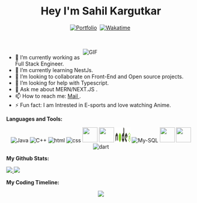 <h1 align="center"><strong>Hey I'm Sahil Kargutkar</strong></h1>

<p align="center">
<a href="https://www.sahilkargutkar.me/"><img src="https://img.shields.io/badge/Portfolio-%23000000.svg?style=for-the-badge&logo=firefox&logoColor=#FF7139" alt="Portfolio" /></a>&nbsp;
<a href="https://wakatime.com/badge/github/sahilkargutkar/sahilkargutkar"><img src="https://wakatime.com/badge/github/sahilkargutkar/sahilkargutkar.svg?style=for-the-badge" alt="Wakatime" /></a>&nbsp;


</p>



<br/>
<br/>

<img align="right" alt="GIF" src="https://cdn.dribbble.com/users/99875/screenshots/6577029/2019-06-03_paddle-ball.gif" width="300px" />

- 🔭 I’m currently working as Full Stack Engineer.
- 🌱 I’m currently learning NestJs.
- 👯 I’m looking to collaborate on Front-End and Open source projects.
- 🤔 I’m looking for help with Typescript.
- 💬 Ask me about MERN/NEXT.JS .
- 📫 How to reach me: <a href="http://mail.to:sahilkargutkar.sk@gmail.com">Mail </a>.
- ⚡ Fun fact: I am Intrested in E-sports and love watching Anime.

**Languages and Tools:**

<p align="center">
<img src="https://img.icons8.com/nolan/64/java-coffee-cup-logo.png" alt="Java" width="40" height="40"/> 
<img src="https://img.icons8.com/color/48/000000/c-plus-plus-logo.png" alt="C++" width="40" height="40" /> 
<img src="https://img.icons8.com/color/48/000000/html-5--v1.png" alt="html" width="40" height="40"/>
<img src="https://img.icons8.com/color/48/000000/css3.png" alt="css" width="40" height="40"/> 
<img src="https://img.icons8.com/color/48/000000/javascript.png" width="40" height="40"/> 
<img src="https://cdn4.iconfinder.com/data/icons/logos-3/600/React.js_logo-512.png" width="40" height="40"/>
<img src="https://raw.githubusercontent.com/gilbarbara/logos/master/logos/nodejs.svg" alt="Node-Js" width="40" height="40"/>
<img src="https://raw.githubusercontent.com/gilbarbara/logos/master/logos/mysql.svg" alt="My-SQL" width="40" height="40"/>
<img src="https://img.icons8.com/color/48/ffffff/mongodb.png" width="40" height="40"/>
<img src="https://img.icons8.com/color/48/000000/typescript.png" width="40" height="40"/>  
<img src="https://img.icons8.com/color/48/ffffff/dart.png" alt="dart" width="40" height="40" />
</p>

**My Github Stats:**

<p align="left">
<a href="https://github.com/sahilkargutkar">
  <img height="180em" src="https://github-readme-stats-eight-theta.vercel.app/api?username=sahilkargutkar&show_icons=true&theme=algolia&include_all_commits=true&count_private=true"/>
  <img height="180em" src="https://github-readme-stats-eight-theta.vercel.app/api/top-langs/?username=sahilkargutkar&layout=compact&langs_count=8&theme=algolia"/>
</a>
</p>

**My Coding Timeline:**
<p align="center">
<img src="https://wakatime.com/share/@ad111a0f-5b8c-458c-8be7-48802943bd23/45de14ec-267b-4165-ba05-c9d6c3e4ce3a.png" height="100px"/>
</p>
